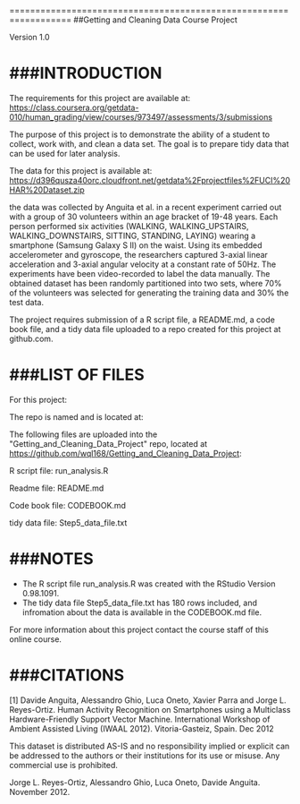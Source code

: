 ==================================================================
##Getting and Cleaning Data Course Project

Version 1.0



###INTRODUCTION
==================================================================
The requirements for this project are available at: https://class.coursera.org/getdata-010/human_grading/view/courses/973497/assessments/3/submissions

The purpose of this project is to demonstrate the ability of a student to collect, work with, and clean a data set. The goal is to prepare tidy data that can be used for later analysis. 

The data for this project is available at: https://d396qusza40orc.cloudfront.net/getdata%2Fprojectfiles%2FUCI%20HAR%20Dataset.zip 

the data was collected by Anguita et al. in a recent experiment carried out with a group of 30 volunteers within an age bracket of 19-48 years. Each person performed six activities (WALKING, WALKING_UPSTAIRS, WALKING_DOWNSTAIRS, SITTING, STANDING, LAYING) wearing a smartphone (Samsung Galaxy S II) on the waist. Using its embedded accelerometer and gyroscope, the researchers captured 3-axial linear acceleration and 3-axial angular velocity at a constant rate of 50Hz. The experiments have been video-recorded to label the data manually. The obtained dataset has been randomly partitioned into two sets, where 70% of the volunteers was selected for generating the training data and 30% the test data. 

The project requires submission of a R script file, a README.md, a code book file, and a tidy data file uploaded to a repo created for this project at github.com.



###LIST OF FILES
==================================================================
For this project:

The repo is named and is located at: 

The following files are uploaded into the "Getting_and_Cleaning_Data_Project" repo, located at https://github.com/wql168/Getting_and_Cleaning_Data_Project:

R script file: 		run_analysis.R

Readme file:		README.md

Code book file:		CODEBOOK.md

tidy data file: 	Step5_data_file.txt



###NOTES 
==================================================================
- The R script file run_analysis.R was created with the RStudio Version 0.98.1091.
- The tidy data file Step5_data_file.txt has 180 rows included, and infromation about the data is available in the CODEBOOK.md file.

For more information about this project contact the course staff of this online course.



###CITATIONS
=================================================================

[1] Davide Anguita, Alessandro Ghio, Luca Oneto, Xavier Parra and Jorge L. Reyes-Ortiz. Human Activity Recognition on Smartphones using a Multiclass Hardware-Friendly Support Vector Machine. International Workshop of Ambient Assisted Living (IWAAL 2012). Vitoria-Gasteiz, Spain. Dec 2012

This dataset is distributed AS-IS and no responsibility implied or explicit can be addressed to the authors or their institutions for its use or misuse. Any commercial use is prohibited.

Jorge L. Reyes-Ortiz, Alessandro Ghio, Luca Oneto, Davide Anguita. November 2012.

